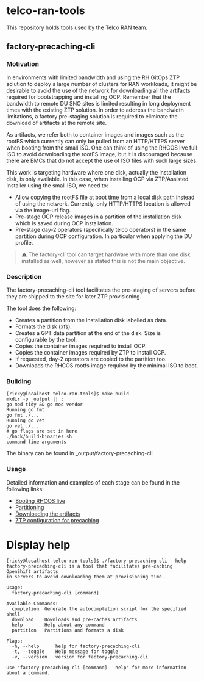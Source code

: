 # telco-ran-tools

This repository holds tools used by the Telco RAN team.

## factory-precaching-cli

### Motivation 
In environments with limited bandwidth and using the RH GitOps ZTP solution to deploy a large number of clusters for RAN workloads, it might be desirable to avoid the use of the network for downloading all the artifacts required for bootstrapping and installing OCP.  Remember that the bandwidth to remote DU SNO sites is limited resulting in long deployment times with the existing ZTP solution. In order to address the bandwidth limitations, a factory pre-staging solution is required to eliminate the download of artifacts at the remote site.

As artifacts, we refer both to container images and images such as the rootFS which currently can only be pulled from an HTTP/HTTPS server when booting from the small ISO. One can think of using the RHCOS live full ISO to avoid downloading the rootFS image, but it is discouraged because there are BMCs that do not accept the use of ISO files with such large sizes. 

This work is targeting hardware where one disk, actually the installation disk, is only available. In this case, when installing OCP via ZTP/Assisted Installer using the small ISO, we need to:

* Allow copying the rootFS file at boot time from a local disk path instead of using the network. Currently, only HTTP/HTTPS location is allowed via the image-url flag. 
* Pre-stage OCP release images in a partition of the installation disk which is saved during OCP installation.
* Pre-stage day-2 operators (specifically telco operators) in the same partition during OCP configuration. In particular when applying the DU profile.

> :warning: The factory-cli tool can target hardware with more than one disk installed as well, however as stated this is not the main objective.

### Description
The factory-precaching-cli tool facilitates the pre-staging of servers before they are shipped to the site for later ZTP provisioning. 

The tool does the following: 
* Creates a partition from the installation disk labelled as data.
* Formats the disk (xfs).
* Creates a GPT data partition at the end of the disk. Size is configurable by the tool.
* Copies the container images required to install OCP.
* Copies the container images required by ZTP to install OCP.
* If requested, day-2 operators are copied to the partition too.
* Downloads the RHCOS rootfs image required by the minimal ISO to boot.

### Building
```
[ricky@localhost telco-ran-tools]$ make build
mkdir -p _output || :
go mod tidy && go mod vendor
Running go fmt
go fmt ./...
Running go vet
go vet ./...
# go flags are set in here
./hack/build-binaries.sh
command-line-arguments
```

The binary can be found in _output/factory-precaching-cli

### Usage

Detailed information and examples of each stage can be found in the following links:

* [Booting RHCOS live](docs/liveiso.md)
* [Partitioning](docs/partitioning.md)
* [Downloading the artifacts](docs/downloading.md)
* [ZTP configuration for precaching](docs/ztp-precaching.md)

# Display help
```
[ricky@localhost telco-ran-tools]$ ./factory-precaching-cli --help
factory-precaching-cli is a tool that facilitates pre-caching OpenShift artifacts
in servers to avoid downloading them at provisioning time.

Usage:
  factory-precaching-cli [command]

Available Commands:
  completion  Generate the autocompletion script for the specified shell
  download    Downloads and pre-caches artifacts
  help        Help about any command
  partition   Partitions and formats a disk

Flags:
  -h, --help      help for factory-precaching-cli
  -t, --toggle    Help message for toggle
  -v, --version   version for factory-precaching-cli

Use "factory-precaching-cli [command] --help" for more information about a command.
```
